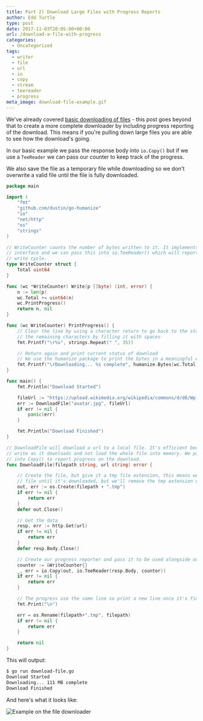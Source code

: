 ```yaml
---
title: Part 2) Download Large Files with Progress Reports
author: Edd Turtle
type: post
date: 2017-11-03T20:05:00+00:00
url: /download-a-file-with-progress
categories:
  - Uncategorized
tags:
  - writer
  - file
  - url
  - io
  - copy
  - stream
  - teereader
  - progress
meta_image: download-file-example.gif
---
```


We've already covered [basic downloading of files](/download-a-file-from-a-url/) - this post goes beyond that to create a more complete downloader by including progress reporting of the download. This means if you're pulling down large files you are able to see how the download's going.

In our basic example we pass the response body into `io.Copy()` but if we use a `TeeReader` we can pass our counter to keep track of the progress.

We also save the file as a temporary file while downloading so we don't overwrite a valid file until the file is fully downloaded.

```go
package main

import (
	"fmt"
	"github.com/dustin/go-humanize"
	"io"
	"net/http"
	"os"
	"strings"
)

// WriteCounter counts the number of bytes written to it. It implements to the io.Writer
// interface and we can pass this into io.TeeReader() which will report progress on each
// write cycle.
type WriteCounter struct {
	Total uint64
}

func (wc *WriteCounter) Write(p []byte) (int, error) {
	n := len(p)
	wc.Total += uint64(n)
	wc.PrintProgress()
	return n, nil
}

func (wc WriteCounter) PrintProgress() {
	// Clear the line by using a character return to go back to the start and remove
	// the remaining characters by filling it with spaces
	fmt.Printf("\r%s", strings.Repeat(" ", 35))

	// Return again and print current status of download
	// We use the humanize package to print the bytes in a meaningful way (e.g. 10 MB)
	fmt.Printf("\rDownloading... %s complete", humanize.Bytes(wc.Total))
}

func main() {
	fmt.Println("Download Started")

	fileUrl := "https://upload.wikimedia.org/wikipedia/commons/d/d6/Wp-w4-big.jpg"
	err := DownloadFile("avatar.jpg", fileUrl)
	if err != nil {
		panic(err)
	}

	fmt.Println("Download Finished")
}

// DownloadFile will download a url to a local file. It's efficient because it will
// write as it downloads and not load the whole file into memory. We pass an io.TeeReader
// into Copy() to report progress on the download.
func DownloadFile(filepath string, url string) error {

	// Create the file, but give it a tmp file extension, this means we won't overwrite a
	// file until it's downloaded, but we'll remove the tmp extension once downloaded.
	out, err := os.Create(filepath + ".tmp")
	if err != nil {
		return err
	}
	defer out.Close()

	// Get the data
	resp, err := http.Get(url)
	if err != nil {
		return err
	}
	defer resp.Body.Close()

	// Create our progress reporter and pass it to be used alongside our writer
	counter := &WriteCounter{}
	_, err = io.Copy(out, io.TeeReader(resp.Body, counter))
	if err != nil {
		return err
	}

	// The progress use the same line so print a new line once it's finished downloading
	fmt.Print("\n")

	err = os.Rename(filepath+".tmp", filepath)
	if err != nil {
		return err
	}

	return nil
}
```

This will output:

```bash
$ go run download-file.go 
Download Started
Downloading... 111 MB complete     
Download Finished
```

And here's what it looks like:

![Example on the file downloader](/img/download-file-example.gif)
